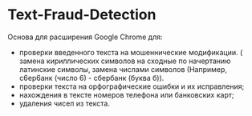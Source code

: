 # Text-Fraud-Detection
Основа для расширения Google Chrome для: 
- проверки введенного текста на мошеннические модификации. ( замена кириллических символов на сходные по начертанию латинские 
символы, замена числами символов (Например, с6ер6анк (число 6) - сбербанк (буква б)). 
- проверки текста на орфографические ошибки и их исправления; 
- нахождения в тексте номеров телефона или банковских карт; 
- удаления чисел из текста. 
